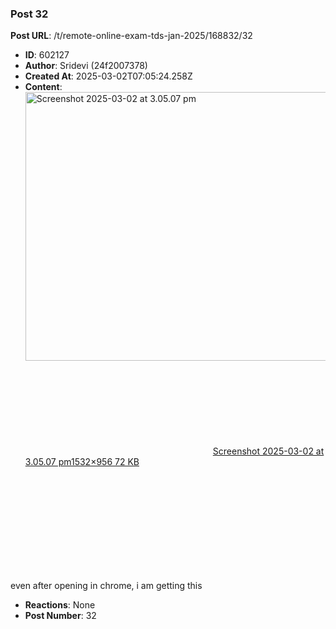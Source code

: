 ### Post 32
**Post URL**: /t/remote-online-exam-tds-jan-2025/168832/32
- **ID**: 602127
- **Author**: Sridevi (24f2007378)
- **Created At**: 2025-03-02T07:05:24.258Z
- **Content**:  
  <div class="lightbox-wrapper"><a class="lightbox" href="https://europe1.discourse-cdn.com/flex013/uploads/iitm/original/3X/f/9/f9b96b169222f7e1f906421584768d37194335ff.png" data-download-href="/uploads/short-url/zDa97f5ruGgg10Fn0M7D2Y4kZ7V.png?dl=1" title="Screenshot 2025-03-02 at 3.05.07 pm" rel="noopener nofollow ugc"><img src="https://europe1.discourse-cdn.com/flex013/uploads/iitm/optimized/3X/f/9/f9b96b169222f7e1f906421584768d37194335ff_2_690x430.png" alt="Screenshot 2025-03-02 at 3.05.07 pm" data-base62-sha1="zDa97f5ruGgg10Fn0M7D2Y4kZ7V" width="690" height="430" srcset="https://europe1.discourse-cdn.com/flex013/uploads/iitm/optimized/3X/f/9/f9b96b169222f7e1f906421584768d37194335ff_2_690x430.png, https://europe1.discourse-cdn.com/flex013/uploads/iitm/optimized/3X/f/9/f9b96b169222f7e1f906421584768d37194335ff_2_1035x645.png 1.5x, https://europe1.discourse-cdn.com/flex013/uploads/iitm/optimized/3X/f/9/f9b96b169222f7e1f906421584768d37194335ff_2_1380x860.png 2x" data-dominant-color="2E262A"><div class="meta"><svg class="fa d-icon d-icon-far-image svg-icon" aria-hidden="true"><use href="#far-image"></use></svg><span class="filename">Screenshot 2025-03-02 at 3.05.07 pm</span><span class="informations">1532×956 72 KB</span><svg class="fa d-icon d-icon-discourse-expand svg-icon" aria-hidden="true"><use href="#discourse-expand"></use></svg></div></a></div><br>
even after opening in chrome, i am getting this
- **Reactions**: None
- **Post Number**: 32

